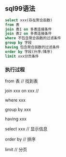 ## sql99语法

```sql
select xxx(存在聚合函数)
from 表
join 表1 on 多表连接条件
join 表2 on 多表连接条件
where 不包含聚合函数的过滤条件
group by 字段
having 包含聚合函数的过滤条件
order by 字段(升序/降序)
limit xxx分页条件
```

### 执行过程

from 表 // 找到表

join xxx on xxx // 

where xxx

group by xxx

having xxx

select xxx // 显示信息

order by // 排序

limit // 分页





